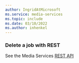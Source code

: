 ```yaml
---
author: IngridAtMicrosoft
ms.service: media-services 
ms.topic: include
ms.date: 03/10/2022
ms.author: inhenkel
---
```


### Delete a job with REST

See the Media Services [REST API](/rest/api/media/jobs/delete)
